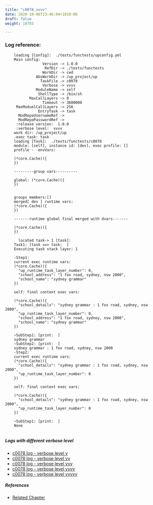 ```yaml
---
title: "c0078_vvvv"
date: 2020-10-06T23:46:04+1010:00
draft: false
weight: 10783

---
```


### Log reference: <no value>

```
    loading [Config]:  ./tests/functests/upconfig.yml
    Main config:
                 Version -> 1.0.0
                  RefDir -> ./tests/functests
                 WorkDir -> cwd
              AbsWorkDir -> /up_project/up
                TaskFile -> c0078
                 Verbose -> vvvv
              ModuleName -> self
               ShellType -> /bin/sh
           MaxCallLayers -> 8
                 Timeout -> 3600000
     MaxModuelCallLayers -> 256
               EntryTask -> task
      ModRepoUsernameRef -> 
      ModRepoPasswordRef -> 
     :release version:  1.0.0
     :verbose level:  vvvv
    work dir: /up_project/up
    -exec task: task
    loading [Task]:  ./tests/functests/c0078
    module: [self], instance id: [dev], exec profile: []
    profile -  envVars:
    
    (*core.Cache)({
    })
    
    ---------group vars----------
    
    global: (*core.Cache)({
    })
    
    
    groups members:[]
    merged[ dev ] runtime vars:
    (*core.Cache)({
    })
    
    -------runtime global final merged with dvars-------
    
    (*core.Cache)({
    })
    
      located task-> 1 [task]: 
    Task1: [task ==> task:  ]
    Executing task stack layer: 1
    
    -Step1:
    current exec runtime vars:
    (*core.Cache)({
      "up_runtime_task_layer_number": 0,
      "school_address": "1 fox road, sydney, nsw 2000",
      "school_name": "sydney grammar"
    })
    
    self: final context exec vars:
    
    (*core.Cache)({
      "school_details": "sydney grammar : 1 fox road, sydney, nsw 2000",
      "up_runtime_task_layer_number": 0,
      "school_address": "1 fox road, sydney, nsw 2000",
      "school_name": "sydney grammar"
    })
    
    ~SubStep1: [print:  ]
    sydney grammar
    ~SubStep2: [print:  ]
    sydney grammar : 1 fox road, sydney, nsw 2000
    -Step2:
    current exec runtime vars:
    (*core.Cache)({
      "school_details": "sydney grammar : 1 fox road, sydney, nsw 2000",
      "up_runtime_task_layer_number": 0
    })
    
    self: final context exec vars:
    
    (*core.Cache)({
      "school_details": "sydney grammar : 1 fox road, sydney, nsw 2000",
      "up_runtime_task_layer_number": 0
    })
    
    ~SubStep1: [print:  ]
    None
    
```

##### Logs with different verbose level
* [c0078 log - verbose level v](../../logs/c0078_v)
* [c0078 log - verbose level vv](../../logs/c0078_vv)
* [c0078 log - verbose level vvv](../../logs/c0078_vvv)
* [c0078 log - verbose level vvvv](../../logs/c0078_vvvv)
* [c0078 log - verbose level vvvvv](../../logs/c0078_vvvvv)

##### References
* [Related Chapter](../../dvars/c0078)
